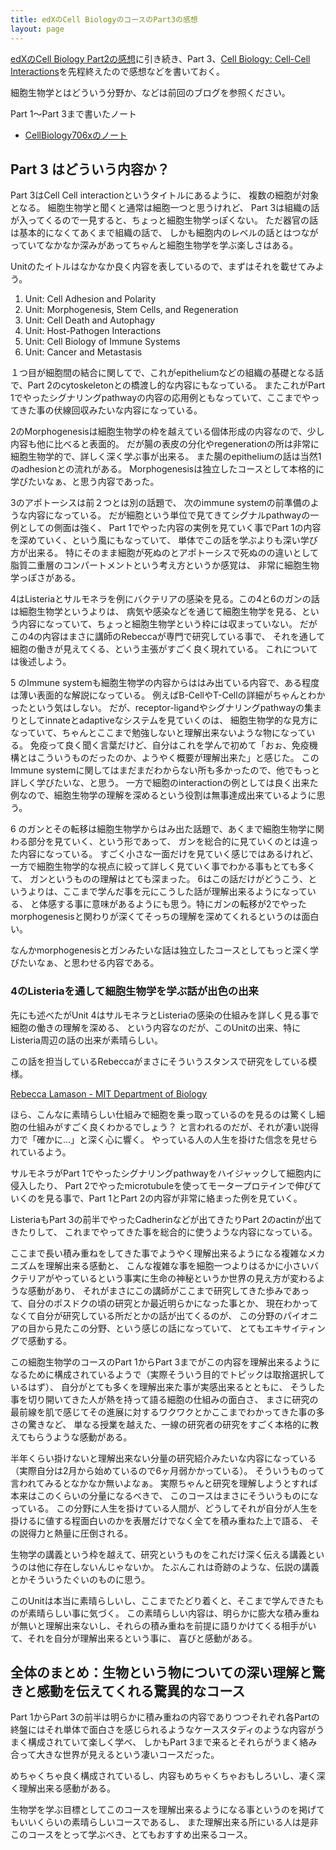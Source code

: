 ```yaml
---
title: edXのCell BiologyのコースのPart3の感想
layout: page
---
```

[edXのCell Biology Part2の感想](https://karino2.github.io/2022/05/19/cell_biology_part2_finish.html)に引き続き、Part 3、[Cell Biology: Cell-Cell Interactions](https://www.edx.org/course/cell-biology-3)を先程終えたので感想などを書いておく。

細胞生物学とはどういう分野か、などは前回のブログを参照ください。

Part 1〜Part 3まで書いたノート

- [CellBiology706xのノート](https://karino2.github.io/SubWiki/CellBiology706x/Home)

## Part 3 はどういう内容か？

Part 3はCell Cell interactionというタイトルにあるように、
複数の細胞が対象となる。
細胞生物学と聞くと通常は細胞一つと思うけれど、
Part 3は組織の話が入ってくるので一見すると、ちょっと細胞生物学っぽくない。
ただ器官の話は基本的になくてあくまで組織の話で、
しかも細胞内のレベルの話とはつながっていてなかなか深みがあってちゃんと細胞生物学を学ぶ楽しさはある。

Unitのたイトルはなかなか良く内容を表しているので、まずはそれを載せてみよう。

1. Unit: Cell Adhesion and Polarity
2. Unit: Morphogenesis, Stem Cells, and Regeneration
3. Unit: Cell Death and Autophagy
4. Unit: Host-Pathogen Interactions
5. Unit: Cell Biology of Immune Systems
6. Unit: Cancer and Metastasis

１つ目が細胞間の結合に関してで、これがepitheliumなどの組織の基礎となる話で、Part 2のcytoskeletonとの橋渡し的な内容にもなっている。
またこれがPart 1でやったシグナリングpathwayの内容の応用例ともなっていて、ここまでやってきた事の伏線回収みたいな内容になっている。

2のMorphogenesisは細胞生物学の枠を越えている個体形成の内容なので、少し内容も他に比べると表面的。
だが腸の表皮の分化やregenerationの所は非常に細胞生物学的で、詳しく深く学ぶ事が出来る。
また腸のepitheliumの話は当然1のadhesionとの流れがある。
Morphogenesisは独立したコースとして本格的に学びたいなぁ、と思う内容であった。

3のアポトーシスは前２つとは別の話題で、
次のimmune systemの前準備のような内容になっている。
だが細胞という単位で見てきてシグナルpathwayの一例としての側面は強く、
Part 1でやった内容の実例を見ていく事でPart 1の内容を深めていく、という風にもなっていて、
単体でこの話を学ぶよりも深い学び方が出来る。
特にそのまま細胞が死ぬのとアポトーシスで死ぬのの違いとして脂質二重層のコンパートメントという考え方というか感覚は、
非常に細胞生物学っぽさがある。

4はListeriaとサルモネラを例にバクテリアの感染を見る。この4と6のガンの話は細胞生物学というよりは、
病気や感染などを通じて細胞生物学を見る、という内容になっていて、ちょっと細胞生物学という枠には収まっていない。
だがこの4の内容はまさに講師のRebeccaが専門で研究している事で、
それを通して細胞の働きが見えてくる、という主張がすごく良く現れている。
これについては後述しよう。

5 のImmune systemも細胞生物学の内容からははみ出ている内容で、ある程度は薄い表面的な解説になっている。
例えばB-CellやT-Cellの詳細がちゃんとわかったという気はしない。
だが、receptor-ligandやシグナリングpathwayの集まりとしてinnateとadaptiveなシステムを見ていくのは、
細胞生物学的な見方になっていて、ちゃんとここまで勉強しないと理解出来ないような物になっている。
免疫って良く聞く言葉だけど、自分はこれを学んで初めて「おぉ、免疫機構とはこういうものだったのか、ようやく概要が理解出来た」と感じた。
このImmune systemに関してはまだまだわからない所も多かったので、他でもっと詳しく学びたいな、と思う。
一方で細胞のinteractionの例としては良く出来た例なので、細胞生物学の理解を深めるという役割は無事達成出来ているように思う。

6 のガンとその転移は細胞生物学からはみ出た話題で、あくまで細胞生物学に関わる部分を見ていく、という形であって、
ガンを総合的に見ていくのとは違った内容になっている。
すごく小さな一面だけを見ていく感じではあるけれど、一方で細胞生物学的な視点に絞って詳しく見ていく事でわかる事もとても多くて、
ガンというものの理解はとても深まった。
6はこの話だけがどうこう、というよりは、ここまで学んだ事を元にこうした話が理解出来るようになっている、
と体感する事に意味があるようにも思う。特にガンの転移が2でやったmorphogenesisと関わりが深くてそっちの理解を深めてくれるというのは面白い。

なんかmorphogenesisとガンみたいな話は独立したコースとしてもっと深く学びたいなぁ、と思わせる内容である。

### 4のListeriaを通して細胞生物学を学ぶ話が出色の出来

先にも述べたがUnit 4はサルモネラとListeriaの感染の仕組みを詳しく見る事で細胞の働きの理解を深める、
という内容なのだが、このUnitの出来、特にListeria周辺の話の出来が素晴らしい。

この話を担当しているRebeccaがまさにそういうスタンスで研究をしている模様。

[Rebecca Lamason - MIT Department of Biology](https://biology.mit.edu/profile/rebecca-lamason/)

ほら、こんなに素晴らしい仕組みで細胞を乗っ取っているのを見るのは驚くし細胞の仕組みがすごく良くわかるでしょう？
と言われるのだが、それが凄い説得力で「確かに…」と深く心に響く。
やっている人の人生を掛けた信念を見せられているよう。

サルモネラがPart 1でやったシグナリングpathwayをハイジャックして細胞内に侵入したり、
Part 2でやったmicrotubuleを使ってモータープロテインで伸びていくのを見る事で、Part 1とPart 2の内容が非常に絡まった例を見ていく。

ListeriaもPart 3の前半でやったCadherinなどが出てきたりPart 2のactinが出てきたりして、
これまでやってきた事を総合的に使うような内容になっている。

ここまで長い積み重ねをしてきた事でようやく理解出来るようになる複雑なメカニズムを理解出来る感動と、
こんな複雑な事を細胞一つよりはるかに小さいバクテリアがやっているという事実に生命の神秘というか世界の見え方が変わるような感動があり、
それがまさにこの講師がここまで研究してきた歩みであって、自分のポスドクの頃の研究とか最近明らかになった事とか、
現在わかってなくて自分が研究している所だとかの話が出てくるのが、
この分野のパイオニアの目から見たこの分野、という感じの話になっていて、
とてもエキサイティングで感動する。

この細胞生物学のコースのPart 1からPart 3までがこの内容を理解出来るようになるために構成されているようで（実際そういう目的でトピックは取捨選択しているはず）、
自分がとても多くを理解出来た事が実感出来るとともに、
そうした事を切り開いてきた人が熱を持って語る細胞の仕組みの面白さ、
まさに研究の最前線を肌で感じてその進展に対するワクワクとかここまでわかってきた事の多さの驚きなど、
単なる授業を越えた、一線の研究者の研究をすごく本格的に教えてもらうような感動がある。

半年くらい掛けないと理解出来ない分量の研究紹介みたいな内容になっている（実際自分は2月から始めているので6ヶ月弱かかっている）。
そういうものって言われてみるとなかなか無いよなぁ。
実際ちゃんと研究を理解しようとすれば本来はこのくらいの分量になるべきで、
このコースはまさにそういうものになっている。
この分野に人生を掛けている人間が、どうしてそれが自分が人生を掛けるに値する程面白いのかを表層だけでなく全てを積み重ねた上で語る、
その説得力と熱量に圧倒される。

生物学の講義という枠を越えて、研究というものをこれだけ深く伝える講義というのは他に存在しないんじゃないか。
たぶんこれは奇跡のような、伝説の講義とかそういうたぐいのものに思う。

このUnitは本当に素晴らしいし、ここまでたどり着くと、そこまで学んできたものが素晴らしい事に気づく。
この素晴らしい内容は、明らかに膨大な積み重ねが無いと理解出来ないし、それらの積み重ねを前提に語りかけてくる相手がいて、それを自分が理解出来るという事に、
喜びと感動がある。

## 全体のまとめ：生物という物についての深い理解と驚きと感動を伝えてくれる驚異的なコース

Part 1からPart 3の前半は明らかに積み重ねの内容でありつつそれぞれ各Partの終盤にはそれ単体で面白さを感じられるようなケーススタディのような内容がうまく構成されていて楽しく学べ、
しかもPart 3まで来るとそれらがうまく絡み合って大きな世界が見えるという凄いコースだった。

めちゃくちゃ良く構成されているし、内容もめちゃくちゃおもしろいし、凄く深く理解出来る感動がある。

生物学を学ぶ目標としてこのコースを理解出来るようになる事というのを掲げてもいいくらいの素晴らしいコースであるし、
また理解出来る所にいる人は是非このコースをとって学ぶべき、とてもおすすめ出来るコース。